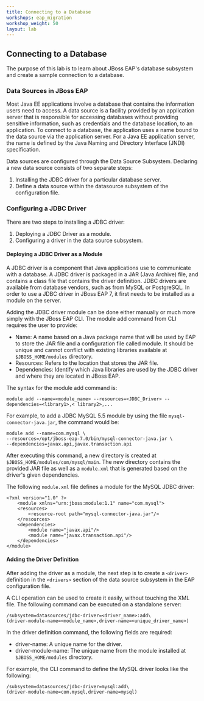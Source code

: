 ```yaml
---
title: Connecting to a Database
workshops: eap_migration
workshop_weight: 50
layout: lab
---
```


## Connecting to a Database

The purpose of this lab is to learn about JBoss EAP's database subsystem and create a sample connection to a database.

### Data Sources in JBoss EAP

Most Java EE applications involve a database that contains the information users need to access. A data source is a facility provided by an application server that is responsible for accessing databases without providing sensitive information, such as credentials and the database location, to an application. To connect to a database, the application uses a name bound to the data source via the application server. For a Java EE application server, the name is defined by the Java Naming and Directory Interface (JNDI) specification.

Data sources are configured through the Data Source Subsystem. Declaring a new data source consists of two separate steps:
1. Installing the JDBC driver for a particular database server.
2. Define a data source within the datasource subsystem of the configuration file.

### Configuring a JDBC Driver

There are two steps to installing a JDBC driver:

1. Deploying a JDBC Driver as a module.
2. Configuring a driver in the data source subsystem.

#### Deploying a JDBC Driver as a Module

A JDBC driver is a component that Java applications use to communicate with a database. A JDBC driver is packaged in a JAR (Java Archive) file, and contains a class file that contains the driver definition. JDBC drivers are available from database vendors, such as from MySQL or PostgreSQL. In order to use a JDBC driver in JBoss EAP 7, it first needs to be installed as a module on
the server.

Adding the JDBC driver module can be done either manually or much more simply with the JBoss EAP CLI. The module add command from CLI requires the user to provide:
- Name: A name based on a Java package name that will be used by EAP to store the JAR file and a configuration file called module. It should be unique and cannot conflict with existing libraries available at `$JBOSS_HOME/modules` directory.
- Resources: Refers to the location that stores the JAR file.
- Dependencies: Identify which Java libraries are used by the JDBC driver and where they are located in JBoss EAP.

The syntax for the module add command is:

```
module add --name=<module_name> --resources=<JDBC_Driver> --dependencies=<library1>,< library2>,...
```

For example, to add a JDBC MySQL 5.5 module by using the file `mysql-connector-java.jar`, the command would be:

```
module add --name=com.mysql \
--resources=/opt/jboss-eap-7.0/bin/mysql-connector-java.jar \
--dependencies=javax.api,javax.transaction.api
```
After executing this command, a new directory is created at `$JBOSS_HOME/modules/com/mysql/main`. The new directory contains the provided JAR file as well as a `module.xml` that is generated based on the driver's given dependencies.

The following `module.xml` file defines a module for the MySQL JDBC driver:

```
<?xml version="1.0" ?>
    <module xmlns="urn:jboss:module:1.1" name="com.mysql">
    <resources>
        <resource-root path="mysql-connector-java.jar"/>
    </resources>
    <dependencies>
        <module name="javax.api"/>
        <module name="javax.transaction.api"/>
    </dependencies>
</module>
```
#### Adding the Driver Definition

After adding the driver as a module, the next step is to create a `<driver>` definition in the `<drivers>` section of the data source subsystem in the EAP configuration file.

A CLI operation can be used to create it easily, without touching the XML file. The following command can be executed on a standalone server:

```
/subsystem=datasources/jdbc-driver=<driver_name>:add\
(driver-module-name=<module_name>,driver-name=<unique_driver_name>)
```

In the driver definition command, the following fields are required:
- driver-name: A unique name for the driver.
- driver-module-name: The unique name from the module installed at `$JBOSS_HOME/modules` directory.

For example, the CLI command to define the MySQL driver looks like the following:

```
/subsystem=datasources/jdbc-driver=mysql:add\
(driver-module-name=com.mysql,driver-name=mysql)
```
